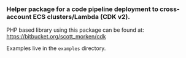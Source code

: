 ### Helper package for a code pipeline deployment to cross-account ECS clusters/Lambda (CDK v2).

PHP based library using this package can be found at: https://bitbucket.org/scott_morken/cdk

Examples live in the `examples` directory.